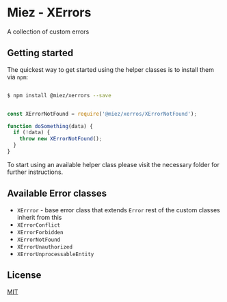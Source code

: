 # Miez - XErrors

A collection of custom errors

## Getting started

The quickest way to get started using the helper classes is to install them via `npm`:

```bash

$ npm install @miez/xerrors --save

```

```javascript

const XErrorNotFound = require('@miez/xerros/XErrorNotFound');

function doSomething(data) {
  if (!data) {
    throw new XErrorNotFound();
  }
}

```


To start using an available helper class please visit the necessary folder for further instructions.

## Available Error classes

- `XErrror` - base error class that extends `Error` rest of the custom classes inherit from this
- `XErrorConflict`
- `XErrorForbidden`
- `XErrorNotFound`
- `XErrorUnauthorized`
- `XErrorUnprocessableEntity`

## License

[MIT](https://github.com/miezhq/miez-helpers/blob/master/LICENSE)
